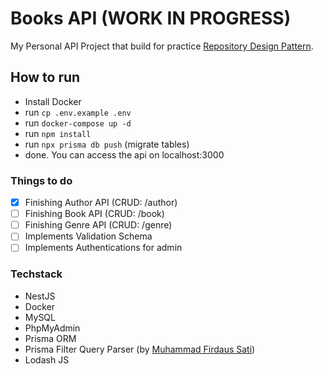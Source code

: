 # Books API (WORK IN PROGRESS)

My Personal API Project that build for practice [Repository Design Pattern](https://cubettech.com/resources/blog/introduction-to-repository-design-pattern/).

## How to run

- Install Docker
- run `cp .env.example .env`
- run `docker-compose up -d`
- run `npm install`
- run `npx prisma db push` (migrate tables)
- done. You can access the api on localhost:3000

### Things to do

- [x] Finishing Author API (CRUD: /author)
- [ ] Finishing Book API (CRUD: /book)
- [ ] Finishing Genre API (CRUD: /genre)
- [ ] Implements Validation Schema
- [ ] Implements Authentications for admin

### Techstack

- NestJS
- Docker
- MySQL
- PhpMyAdmin
- Prisma ORM
- Prisma Filter Query Parser (by [Muhammad Firdaus Sati](https://github.com/krsbx/prisma-fqp))
- Lodash JS

